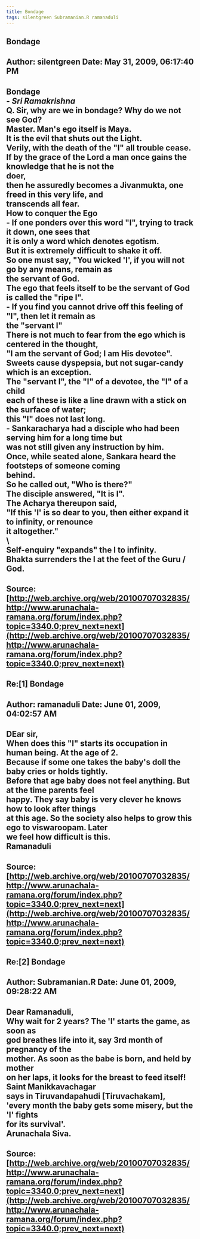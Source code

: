 ```yaml
--- 
title: Bondage   
tags: silentgreen Subramanian.R ramanaduli  
---  
```

## Bondage  
Author: silentgreen         Date: May 31, 2009, 06:17:40 PM  
---  
**Bondage**   
\- _Sri Ramakrishna_   
Q. Sir, why are we in bondage? Why do we not see God?   
Master. Man's ego itself is Maya.   
It is the evil that shuts out the Light.   
Verily, with the death of the "I" all trouble cease.   
If by the grace of the Lord a man once gains the knowledge that he is not the  
doer,   
then he assuredly becomes a Jivanmukta, one freed in this very life, and  
transcends all fear.   
How to conquer the Ego   
\- If one ponders over this word "I", trying to track it down, one sees that  
it is only a word which denotes egotism.   
But it is extremely difficult to shake it off.   
So one must say, "You wicked 'I', if you will not go by any means, remain as  
the servant of God.   
The ego that feels itself to be the servant of God is called the "ripe I".   
\- If you find you cannot drive off this feeling of "I", then let it remain as  
the "servant I"   
There is not much to fear from the ego which is centered in the thought,   
"I am the servant of God; I am His devotee".   
Sweets cause dyspepsia, but not sugar-candy which is an exception.   
The "servant I", the "I" of a devotee, the "I" of a child   
each of these is like a line drawn with a stick on the surface of water;   
this "I" does not last long.   
\- Sankaracharya had a disciple who had been serving him for a long time but  
was not still given any instruction by him.   
Once, while seated alone, Sankara heard the footsteps of someone coming  
behind.   
So he called out, "Who is there?"   
The disciple answered, "It is I".   
The Acharya thereupon said,   
"If this 'I' is so dear to you, then either expand it to infinity, or renounce  
it altogether."   
\   
Self-enquiry "expands" the I to infinity.   
Bhakta surrenders the I at the feet of the Guru / God.
 ---  
Source:[http://web.archive.org/web/20100707032835/http://www.arunachala-ramana.org/forum/index.php?topic=3340.0;prev_next=next](http://web.archive.org/web/20100707032835/http://www.arunachala-ramana.org/forum/index.php?topic=3340.0;prev_next=next)   
---  

## Re:[1] Bondage  
Author: ramanaduli          Date: June 01, 2009, 04:02:57 AM  
---  
DEar sir,   
When does this "I" starts its occupation in human being. At the age of 2.  
Because if some one takes the baby's doll the baby cries or holds tightly.   
Before that age baby does not feel anything. But at the time parents feel  
happy. They say baby is very clever he knows how to look after things   
at this age. So the society also helps to grow this ego to viswaroopam. Later  
we feel how difficult is this.   
Ramanaduli
 ---  
Source:[http://web.archive.org/web/20100707032835/http://www.arunachala-ramana.org/forum/index.php?topic=3340.0;prev_next=next](http://web.archive.org/web/20100707032835/http://www.arunachala-ramana.org/forum/index.php?topic=3340.0;prev_next=next)   
---  

## Re:[2] Bondage  
Author: Subramanian.R       Date: June 01, 2009, 09:28:22 AM  
---  
Dear Ramanaduli,   
Why wait for 2 years? The 'I' starts the game, as soon as   
god breathes life into it, say 3rd month of pregnancy of the   
mother. As soon as the babe is born, and held by mother   
on her laps, it looks for the breast to feed itself! Saint Manikkavachagar  
says in Tiruvandapahudi [Tiruvachakam],   
'every month the baby gets some misery, but the 'I' fights   
for its survival'.   
Arunachala Siva.
 ---  
Source:[http://web.archive.org/web/20100707032835/http://www.arunachala-ramana.org/forum/index.php?topic=3340.0;prev_next=next](http://web.archive.org/web/20100707032835/http://www.arunachala-ramana.org/forum/index.php?topic=3340.0;prev_next=next)   
---  


